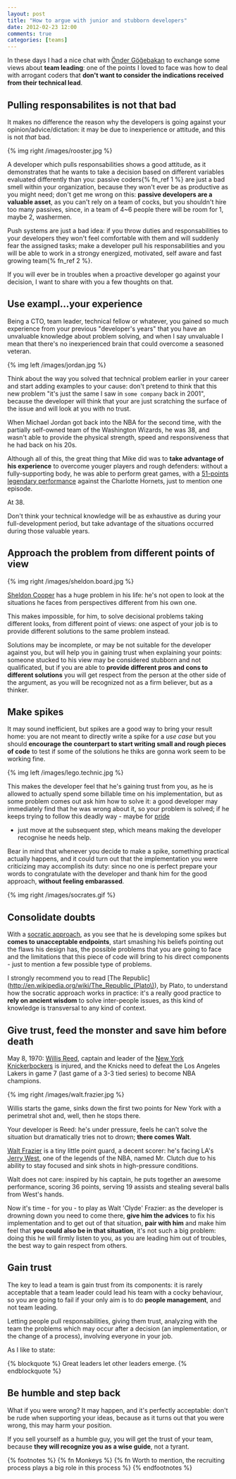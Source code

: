 ```yaml
---
layout: post
title: "How to argue with junior and stubborn developers"
date: 2012-02-23 12:00
comments: true
categories: [teams]
---
```


In these days I had a nice chat with
[Önder Göğebakan](http://www.linkedin.com/in/gogebakan) to exchange
some views about **team leading**: one of the points I loved to face
was how to deal with arrogant coders that **don't want to consider
the indications received from their technical lead**.
<!-- more -->

## Pulling responsabilites is not that bad

It makes no difference the reason why the developers is going against your
opinion/advice/dictation: it may be due to inexperience or attitude, and this
is not *that* bad.

{% img right /images/rooster.jpg %}

A developer which pulls responsabilities shows a good attitude, as it
demonstrates that he wants to take a decision based on different variables
evaluated differently than you: passive coders{% fn_ref 1 %} are just a bad
smell within your organization, because they won't ever be as productive
as you might need; don't get me wrong on this: **passive developers are
a valuable asset**, as you can't rely on a team of cocks, but you
shouldn't hire too many passives, since, in a team of 4~6 people there
will be room for 1, maybe 2, washermen.

Push systems are just a bad idea: if you throw duties and responsabilities
to your developers they won't feel comfortable with them and will suddenly
fear the assigned tasks; make a developer pull his responsabilities and you
will be able to work in a strongy energized, motivated, self aware and
fast growing team{% fn_ref 2 %}.

If you will ever be in troubles when a proactive developer go against
your decision, I want to share with you a few thoughts on that.

## Use exampl...your experience

Being a CTO, team leader, technical fellow or whatever, you gained
so much experience from your previous "developer's years" that you have
an unvaluable knowledge about problem solving, and when I say
unvaluable I mean that there's no inexperienced brain that could
overcome a seasoned veteran.

{% img left /images/jordan.jpg %}

Think about the way you solved that technical problem earlier in your
career and start adding examples to your cause: don't pretend to
think that this new problem "it's just the same I saw in `some company`
back in 2001", because the developer will think that your are
just scratching the surface of the issue and will look at you
with no trust.

When Michael Jordan got back into the NBA for the second time,
with the partially self-owned team of the Washington Wizards,
he was 38, and wasn't able to provide the physical strength,
speed and responsiveness that he had back on his 20s.

Although all of this, the great thing that Mike did was to **take
advantage of his experience** to overcome youger players and
rough defenders: without a fully-supporting body, he was able to
perform great games, with a
[51-points legendary performance](http://www.basketball-reference.com/boxscores/200112290WAS.html)
against the Charlotte Hornets, just to mention one episode.

At 38.

Don't think your technical knowledge will be as exhaustive as
during your full-development period, but take advantage of the
situations occurred during those valuable years.

## Approach the problem from different points of view

{% img right /images/sheldon.board.jpg %}

[Sheldon Cooper](http://en.wikipedia.org/wiki/Sheldon_Cooper)
has a huge problem in his life: he's not open to
look at the situations he faces from perspectives different
from his own one.

This makes impossible, for him, to solve decisional problems
taking different looks, from different point of views: one
aspect of your job is to provide different solutions to the
same problem instead.

Solutions may be incomplete, or may be not suitable for the
developer against you, but will help you in gaining trust when
explaining your points: someone stucked to his view may be
considered stubborn and not qualificated, but if you are able
to **provide different pros and cons to different solutions**
you will get respect from the person at the other side of
the argument, as you will be recognized not as a firm
believer, but as a thinker. 

## Make spikes

It may sound inefficient, but spikes are a good way to bring your
result home: you are not meant to directly write a spike for a
*use case* but you should **encourage the counterpart to start
writing small and rough pieces of code** to test if some of the
solutions he thiks are gonna work seem to be working fine.

{% img left /images/lego.technic.jpg %}

This makes the developer feel that he's  gaining trust from you,
as he is allowed to actually spend some billable time on his
implementation, but as some problem comes out ask him how to
solve it: a good developer may immediately find that he was wrong
about it, so your problem is solved; if he keeps trying to follow
this deadly way - maybe for [pride](http://c2.com/cgi/wiki?CowboyCoder)
- just move at the subsequent step, which means making the
developer recognise he needs help.

Bear in mind that whenever you decide to make a spike, something
practical actually happens, and it could turn out that the
implementation you were criticizing may accomplish its duty:
since no one is perfect prepare your words to congratulate with
the developer and thank him for the good approach, **without
feeling embarassed**. 

{% img right /images/socrates.gif %}

## Consolidate doubts

With a [socratic approach](http://en.wikipedia.org/wiki/Socratic_method),
as you see that he is developing some spikes but **comes to
unacceptable endpoints**, start smashing his beliefs pointing
out the flaws his design has, the possible problems that you are
going to face and the limitations that this piece of code will
bring to his direct components - just to mention a few possible
type of problems.

I strongly recommend you to read
[The Republic](http://en.wikipedia.org/wiki/The_Republic_(Plato\)),
by Plato, to understand how the socratic approach works in
practice: it's a really good practice to **rely on ancient wisdom**
to solve inter-people issues, as this kind of knowledge is
transversal to any kind of context.

## Give trust, feed the monster and save him before death

May 8, 1970: [Willis Reed](http://en.wikipedia.org/wiki/Willis_Reed),
captain and leader of the
[New York Knickerbockers](http://www.nba.com/knicks/) is
injured, and the Knicks need to defeat the Los Angeles Lakers
in game 7 (last game of a 3-3 tied series) to become NBA champions.

{% img right /images/walt.frazier.jpg %}

Willis starts the game, sinks down the first two points for New York
with a perimetral shot and, well, then he stops there.

Your developer is Reed: he's under pressure, feels he can't solve
the situation but dramatically tries not to drown; **there comes Walt**.

[Walt Frazier](http://en.wikipedia.org/wiki/Walt_Frazier) is a
tiny little point guard, a decent scorer: he's facing
LA's [Jerry West](http://en.wikipedia.org/wiki/Jerry_West), one of the
legends of the NBA, named Mr. Clutch due to his ability to stay
focused and sink shots in high-pressure conditions.

Walt does not care: inspired by his captain, he puts together an awesome
performance, scoring 36 points, serving 19 assists and stealing several
balls from West's hands.

Now it's time - for you - to play as Walt 'Clyde' Frazier: as the developer
is drowning down you need to come there, **give him the advices** to fix his
implementation and to get out of that situation, **pair with him** and make
him feel that **you could also be in that situation**, it's not such a big
problem: doing this he will firmly listen to you, as you are leading
him out of troubles, the best way to gain respect from others.

## Gain trust

The key to lead a team is gain trust from its components: it is rarely acceptable
that a team leader could lead his team with a cocky behaviour, so you are
going to fail if your only aim is to do **people management**, and not team
leading.

Letting people pull responsabilities, giving them trust, analyzing with the
team the problems which may occur after a decision (an implementation, or
the change of a process), involving everyone in your job.

As I like to state:

{% blockquote %}
  Great leaders let other leaders emerge.
{% endblockquote %}

## Be humble and step back

What if you were wrong? It may happen, and it's perfectly acceptable:
don't be rude when supporting your ideas, because as it turns out
that you were wrong, this may harm your position.

If you sell yourself as a humble guy, you will get the trust of your
team, because **they will recognize you as a wise guide**, not a tyrant.

{% footnotes %}
  {% fn Monkeys %}
  {% fn Worth to mention, the recruiting process plays a big role in this process %}
{% endfootnotes %}
